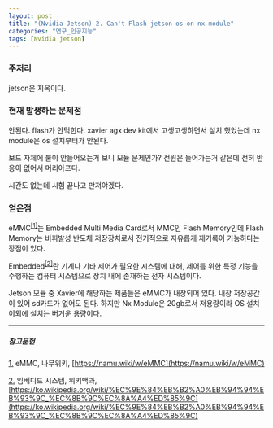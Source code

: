 ```yaml
---
layout: post
title: "(Nvidia-Jetson) 2. Can't Flash jetson os on nx module"
categories: "연구_인공지능"
tags: [Nvidia jetson]
---
```


### 주저리

jetson은 지옥이다.<br/>

### 현재 발생하는 문제점

안된다. flash가 안먹힌다. xavier agx dev kit에서 고생고생하면서 설치 했었는데 nx module은 os 설치부터가 안된다.

보드 자체에 불이 안들어오는거 보니 모듈 문제인가? 전원은 들어가는거 같은데 전혀 반응이 없어서 머리아프다.

시간도 없는데 시험 끝나고 만져야겠다.

### 얻은점

eMMC<sup><a href="#footnote_1_1" name="footnote_1_2">[1]</a></sup>는 Embedded Multi Media Card로서 MMC인 Flash Memory인데 Flash Memory는 비휘발성 반도체 저장장치로서 전기적으로 자유롭게 재기록이 가능하다는 장점이 있다.

Embedded<sup><a href="#footnote_2_1" name="footnote_2_2">[2]</a></sup>란 기계나 기타 제어가 필요한 시스템에 대해, 제어를 위한 특정 기능을 수행하는 컴퓨터 시스템으로 장치 내에 존재하는 전자 시스템이다.

Jetson 모듈 중 Xavier에 해당하는 제품들은 eMMC가 내장되어 있다. 내장 저장공간이 있어 sd카드가 없어도 된다. 하지만 Nx Module은 20gb로서 저용량이라 OS 설치 이외에 설치는 버거운 용량이다.

---

##### 참고문헌

<a href="#footnote_1_2" name="footnote_1_1">1.</a> eMMC, 나무위키, [https://namu.wiki/w/eMMC](https://namu.wiki/w/eMMC)

<a href="#footnote_2_2" name="footnote_2_1">2.</a> 임베디드 시스템, 위키백과, [https://ko.wikipedia.org/wiki/%EC%9E%84%EB%B2%A0%EB%94%94%EB%93%9C_%EC%8B%9C%EC%8A%A4%ED%85%9C](https://ko.wikipedia.org/wiki/%EC%9E%84%EB%B2%A0%EB%94%94%EB%93%9C_%EC%8B%9C%EC%8A%A4%ED%85%9C)